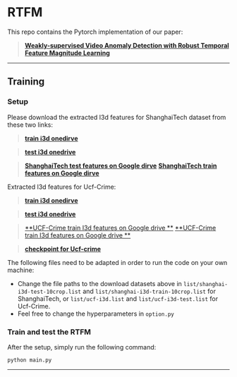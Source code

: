 # RTFM
This repo contains the Pytorch implementation of our paper:
> [**Weakly-supervised Video Anomaly Detection with Robust Temporal Feature Magnitude Learning**](https://arxiv.org/pdf/2101.10030.pdf)
---


## Training

### Setup

Please download the extracted I3d features for ShanghaiTech dataset from these two links:

> [**train i3d onedirve**](https://uao365-my.sharepoint.com/:f:/g/personal/a1697106_adelaide_edu_au/EiLi_oBQnAFCq3UG184p_akB2sV7szCWvOV9PtaKJ6lxtQ?e=MeM3TE)

> [**test i3d onedrive**](https://uao365-my.sharepoint.com/:f:/g/personal/a1697106_adelaide_edu_au/EvUUrWqpWqVHrXBzxbzAdD8BGiZBiumWWOaZmQ_AMAkAdg?e=P1rwCg)

> [**ShanghaiTech test features on Google dirve**](https://drive.google.com/drive/folders/1L71Qa0gao6aLVhSjL0H-u2khmTRKcmQs?usp=sharing)
> [**ShanghaiTech train features on Google dirve**](https://drive.google.com/drive/folders/1z-CQPpVtTyfZyPKZdv2hZ-h2oMF6s8ep?usp=sharing)

Extracted I3d features for Ucf-Crime: 

> [**train i3d onedirve**](https://uao365-my.sharepoint.com/:f:/g/personal/a1697106_adelaide_edu_au/ErCr6bjDzzZPstgposv1ttYBudL8UVnap6eHS46fFbooAQ?e=RZsMtA)

> [**test i3d onedrive**](https://uao365-my.sharepoint.com/:f:/g/personal/a1697106_adelaide_edu_au/EsmBEpklrShEjTFOWTd5FooBVXbeoDHTTqPZn60Vj3Guhg?e=hvv46w)

> [**UCF-Crime train I3d features on Google drive **](https://drive.google.com/drive/folders/1QCBTDUMBXYU9PonPh1TWnRtpTKOX-fxr?usp=sharing)
> [**UCF-Crime train I3d features on Google drive **](https://drive.google.com/drive/folders/1_6FVnHYpThVd2p93wjnbNs9g1ZuaUSTp?usp=sharing)

> [**checkpoint for Ucf-crime**](https://uao365-my.sharepoint.com/:u:/g/personal/a1697106_adelaide_edu_au/Ed0gS0RZ5hFMqVa8LxcO3sYBqFEmzMU5IsvvLWxioTatKw?e=qHEl5Z)


The following files need to be adapted in order to run the code on your own machine:
- Change the file paths to the download datasets above in `list/shanghai-i3d-test-10crop.list` and `list/shanghai-i3d-train-10crop.list` for ShanghaiTech, or `list/ucf-i3d.list` and `list/ucf-i3d-test.list` for Ucf-Crime. 
- Feel free to change the hyperparameters in `option.py`
### Train and test the RTFM
After the setup, simply run the following command: 
```shell
python main.py
```
---
